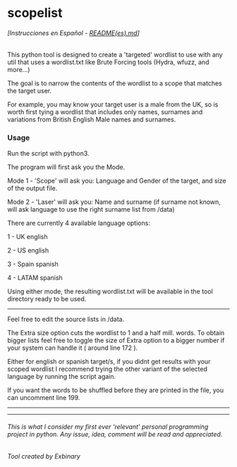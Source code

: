 # scopelist
###### [Instrucciones en Español  -  [README(es).md](https://github.com/Exbinary/scopelist/blob/main/README(es).md)]
This python tool is designed to create a 'targeted' wordlist to use with any util that uses a wordlist.txt like Brute Forcing tools (Hydra, wfuzz, and more...)

The goal is to narrow the contents of the wordlist to a scope that matches the target user.

For example, you may know your target user is a male from the UK, so is worth first tying a wordlist that includes only names, surnames and variations from British English Male names and surnames.

### Usage
Run the script with python3.

The program will first ask you the Mode.

Mode 1 - 'Scope'  will ask you: Language and Gender of the target, and size of the output file.

Mode 2 - 'Laser'  will ask you: Name and surname (if surname not known, will ask language to use the right surname list from /data)

There are currently 4 available language options:

1 - UK english

2 - US english

3 - Spain spanish

4 - LATAM spanish

Using either mode, the resulting wordlist.txt will be available in the tool directory ready to be used.
________________

Feel free to edit the source lists in  /data.

The Extra size option cuts the wordlist to 1 and a half mill. words. To obtain bigger lists feel free to toggle the size of Extra option to a bigger number if your system can handle it ( around line 172 ).

Either for english or spanish target/s, if you didnt get results with your scoped wordlist I recommend trying the other variant of the selected language by running the script again.

If you want the words to be shuffled before they are printed in the file, you can uncomment line 199.
________________

________________

###### This is what I consider my first ever 'relevant' personal programming project in python. Any issue, idea, comment will be read and appreciated.

###### Tool created by Exbinary
